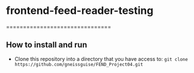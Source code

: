 # frontend-feed-reader-testing
===============================

## How to install and run

* Clone this repository into a directory that you have access to:
`git clone https://github.com/gneissguise/FEND_Project04.git`
